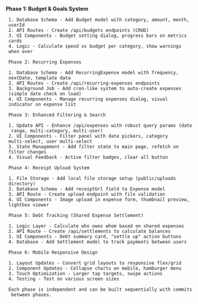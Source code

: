 **Phase 1: Budget & Goals System**

     1. Database Schema - Add Budget model with category, amount, month, 
     userId
     2. API Routes - Create /api/budgets endpoints (CRUD)
     3. UI Components - Budget setting dialog, progress bars on metrics 
     cards
     4. Logic - Calculate spend vs budget per category, show warnings 
     when over

     Phase 2: Recurring Expenses

     1. Database Schema - Add RecurringExpense model with frequency, 
     nextDate, template data
     2. API Routes - Create /api/recurring-expenses endpoints
     3. Background Job - Add cron-like system to auto-create expenses 
     (simple date check on load)
     4. UI Components - Manage recurring expenses dialog, visual 
     indicator on expense list

     Phase 3: Enhanced Filtering & Search

     1. Update API - Enhance /api/expenses with robust query params (date
      range, multi-category, multi-user)
     2. UI Components - Filter panel with date pickers, category 
     multi-select, user multi-select
     3. State Management - Add filter state to main page, refetch on 
     filter changes
     4. Visual Feedback - Active filter badges, clear all button

     Phase 4: Receipt Upload System

     1. File Storage - Add local file storage setup (public/uploads 
     directory)
     2. Database Schema - Add receiptUrl field to Expense model
     3. API Route - Create upload endpoint with file validation
     4. UI Components - Image upload in expense form, thumbnail preview, 
     lightbox viewer

     Phase 5: Debt Tracking (Shared Expense Settlement)

     1. Logic Layer - Calculate who owes whom based on shared expenses
     2. API Route - Create /api/settlements to calculate balances
     3. UI Components - Debt summary card, "settle up" action buttons
     4. Database - Add Settlement model to track payments between users

     Phase 6: Mobile Responsive Design

     1. Layout Updates - Convert grid layouts to responsive flex/grid
     2. Component Updates - Collapse charts on mobile, hamburger menu
     3. Touch Optimization - Larger tap targets, swipe actions
     4. Testing - Test on various screen sizes

     Each phase is independent and can be built sequentially with commits
      between phases.